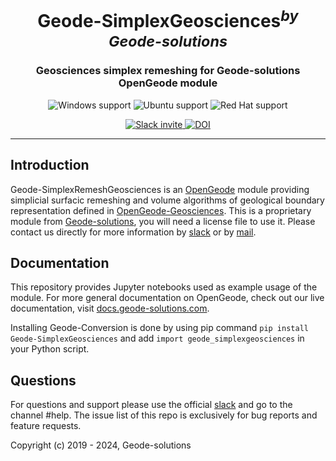 <h1 align="center">Geode-SimplexGeosciences<sup><i>by Geode-solutions</i></sup></h1>
<h3 align="center">Geosciences simplex remeshing for Geode-solutions OpenGeode module</h3>

<!-- <p align="center">
  <img src="https://github.com/Geode-solutions/OpenGeode-Geosciences/workflows/CI/badge.svg" alt="Build Status">
  <img src="https://github.com/Geode-solutions/OpenGeode-Geosciences/workflows/CD/badge.svg" alt="Deploy Status">
  <img src="https://codecov.io/gh/Geode-solutions/OpenGeode-Geosciences/branch/master/graph/badge.svg" alt="Coverage Status">
  <img src="https://img.shields.io/github/release/Geode-solutions/OpenGeode-Geosciences.svg" alt="Version">
  <img src="https://img.shields.io/pypi/v/opengeode-geosciences" alt="PyPI" >
</p> -->

<p align="center">
  <img src="https://img.shields.io/static/v1?label=Windows&logo=windows&logoColor=white&message=support&color=success" alt="Windows support">
  <img src="https://img.shields.io/static/v1?label=Ubuntu&logo=Ubuntu&logoColor=white&message=support&color=success" alt="Ubuntu support">
  <img src="https://img.shields.io/static/v1?label=Red%20Hat&logo=Red-Hat&logoColor=white&message=support&color=success" alt="Red Hat support">
</p>

<p align="center">
  <!-- <img src="https://img.shields.io/badge/C%2B%2B-11-blue.svg" alt="Language">
  <img src="https://img.shields.io/badge/license-MIT-blue.svg" alt="License">
  <img src="https://img.shields.io/badge/%20%20%F0%9F%93%A6%F0%9F%9A%80-semantic--release-e10079.svg" alt="Semantic-release"> -->
  <a href="https://opengeode-slack-invite.herokuapp.com">
    <img src="https://opengeode-slack-invite.herokuapp.com/badge.svg" alt="Slack invite">
  </a>
  <a href="https://doi.org/10.5281/zenodo.4427907">
    <img src="https://zenodo.org/badge/DOI/10.5281/zenodo.4427907.svg" alt="DOI">
  </a>
</p>

---

## Introduction

Geode-SimplexRemeshGeosciences is an [OpenGeode](https://github.com/Geode-solutions/OpenGeode) module providing simplicial surfacic remeshing and volume algorithms of geological boundary representation defined in [OpenGeode-Geosciences](https://github.com/Geode-solutions/OpenGeode-Geosciences).
This is a proprietary module from [Geode-solutions](https://geode-solutions.com), you will need a license file to use it. 
Please contact us directly for more information by [slack](https://slackin-opengeode.herokuapp.com) or by [mail](mailto:contact@geode-solutions.com).

## Documentation

This repository provides Jupyter notebooks used as example usage of the module.
For more general documentation on OpenGeode, check out our live documentation, visit [docs.geode-solutions.com](https://docs.geode-solutions.com).

Installing Geode-Conversion is done by using pip command ```pip install Geode-SimplexGeosciences``` and add ```import geode_simplexgeosciences``` in your Python script.

## Questions

For questions and support please use the official [slack](https://slackin-opengeode.herokuapp.com) and go to the channel #help. The issue list of this repo is exclusively for bug reports and feature requests. 

Copyright (c) 2019 - 2024, Geode-solutions
